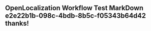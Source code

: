 <properties
ms.topic="hero-topic"
ms.test1="hero-topic"
ms.test2="test"/>

## OpenLocalization Workflow Test MarkDown e2e22b1b-098c-4bdb-8b5c-f05343b64d42 thanks!
